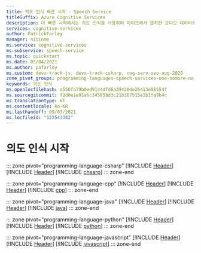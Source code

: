 ```yaml
---
title: 의도 인식 빠른 시작 - Speech Service
titleSuffix: Azure Cognitive Services
description: 이 빠른 시작에서는 의도 인식을 사용하여 마이크에서 캡처한 오디오 데이터의 의도를 대화형으로 인식합니다.
services: cognitive-services
author: PatrickFarley
manager: nitinme
ms.service: cognitive-services
ms.subservice: speech-service
ms.topic: quickstart
ms.date: 05/04/2021
ms.author: pafarley
ms.custom: devx-track-js, devx-track-csharp, cog-serv-seo-aug-2020
zone_pivot_groups: programming-languages-speech-services-one-nomore-no-go
keywords: 의도 인식
ms.openlocfilehash: a556fa79b0ed9144dfd6a39420de26413e88554f
ms.sourcegitcommit: f2d0e1e91a6c345858d3c21b387b15e3b1fa8b4c
ms.translationtype: HT
ms.contentlocale: ko-KR
ms.lasthandoff: 09/07/2021
ms.locfileid: "123543342"
---
```

# <a name="get-started-with-intent-recognition"></a>의도 인식 시작

::: zone pivot="programming-language-csharp"
[!INCLUDE [Header](includes/quickstarts/intent-recognition/header.md)]
[!INCLUDE [Header](includes/quickstarts/intent-recognition/csharp/header.md)]
[!INCLUDE [chsarp](includes/quickstarts/intent-recognition/csharp/csharp.md)]
::: zone-end

::: zone pivot="programming-language-cpp"
[!INCLUDE [Header](includes/quickstarts/intent-recognition/header.md)]
[!INCLUDE [Header](includes/quickstarts/intent-recognition/cpp/header.md)]
[!INCLUDE [cpp](includes/quickstarts/intent-recognition/cpp/cpp.md)]
::: zone-end

::: zone pivot="programming-language-java"
[!INCLUDE [Header](includes/quickstarts/intent-recognition/header.md)]
[!INCLUDE [Header](includes/quickstarts/intent-recognition/java/header.md)]
[!INCLUDE [java](includes/quickstarts/intent-recognition/java/java.md)]
::: zone-end

::: zone pivot="programming-language-python"
[!INCLUDE [Header](includes/quickstarts/intent-recognition/header.md)]
[!INCLUDE [Header](includes/quickstarts/intent-recognition/python/header.md)]
[!INCLUDE [python](includes/quickstarts/intent-recognition/python/python.md)]
::: zone-end

::: zone pivot="programming-language-javascript"
[!INCLUDE [Header](includes/quickstarts/intent-recognition/header.md)]
[!INCLUDE [Header](includes/quickstarts/intent-recognition/javascript/header.md)]
[!INCLUDE [javascript](includes/quickstarts/intent-recognition/javascript/javascript.md)]
::: zone-end
